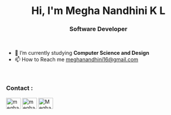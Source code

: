 <h1 align="center">Hi, I'm Megha Nandhini K L</h1>
<h3 align="center">Software Developer </h3>

<br>

- 🌱 I’m currently studying **Computer Science and Design**
- 📫 How to Reach me <a href="mailto:meghanandhini16@gmail.com">meghanandhini16@gmail.com</a>

<br>

<h3 align="left">Contact : </h3>
<p align="left">
<a href="https://www.linkedin.com/in/megha-nandhini-75399224b/" target="blank"><img align="center" src="https://raw.githubusercontent.com/rahuldkjain/github-profile-readme-generator/master/src/images/icons/Social/linked-in-alt.svg" alt="megha-nandhini-75399224b/" height="30" width="40" /></a>
<a href="https://www.hackerrank.com/profile/meghanandhinikl1" target="blank"><img align="center" src="https://raw.githubusercontent.com/rahuldkjain/github-profile-readme-generator/master/src/images/icons/Social/hackerrank.svg" alt="meghanandhinikl1" height="30" width="40" /></a>
<a href="https://leetcode.com/megha1611/" target="blank"><img align="center" src="https://raw.githubusercontent.com/rahuldkjain/github-profile-readme-generator/master/src/images/icons/Social/leet-code.svg" alt="Megha1230" height="30" width="40" /></a>
</p>

<br>


